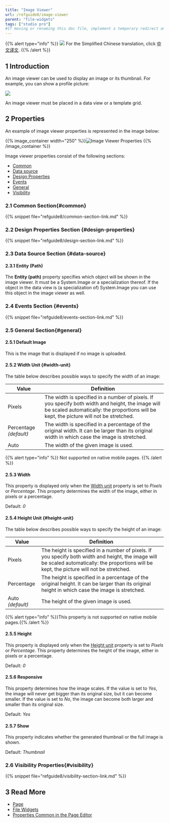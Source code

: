 ```yaml
---
title: "Image Viewer"
url: /refguide8/image-viewer
parent: "file-widgets"
tags: ["studio pro"]
#If moving or renaming this doc file, implement a temporary redirect and let the respective team know they should update the URL in the product. See Mapping to Products for more details.
---
```


{{% alert type="info" %}}
<img src="attachments/chinese-translation/china.png" style="display: inline-block; margin: 0" /> For the Simplified Chinese translation, click [中文译文](https://cdn.mendix.tencent-cloud.com/documentation/refguide8/image-viewer.pdf).
{{% /alert %}}

## 1 Introduction

An image viewer can be used to display an image or its thumbnail. For example, you can show a profile picture:

![](/attachments/refguide8/modeling/pages/file-widgets/image-viewer/image-viewer.png)

An image viewer must be placed in a data view or a template grid.

## 2 Properties

An example of image viewer properties is represented in the image below:

{{% image_container width="250" %}}![Image Viewer Properties](/attachments/refguide8/modeling/pages/file-widgets/image-viewer/image-viewer-properties.png)
{{% /image_container %}}

Image viewer properties consist of the following sections:

* [Common](#common) 
* [Data source](#data-source)
* [Design Properties](#design-properties)
* [Events](#events)
* [General](#general)
* [Visibility](#visibility)

### 2.1 Common Section{#common}

{{% snippet file="refguide8/common-section-link.md" %}}

### 2.2 Design Properties Section {#design-properties}

{{% snippet file="refguide8/design-section-link.md" %}} 

### 2.3 Data Source Section {#data-source}

#### 2.3.1 Entity (Path)

The **Entity (path)** property specifies which object will be shown in the image viewer. It must be a System.Image or a specialization thereof. If the object in the data view is (a specialization of) System.Image you can use this object in the image viewer as well.

### 2.4  Events Section {#events}

{{% snippet file="refguide8/events-section-link.md" %}}

### 2.5 General Section{#general}

#### 2.5.1 Default Image

This is the image that is displayed if no image is uploaded.

#### 2.5.2 Width Unit {#width-unit}

The table below describes possible ways to specify the width of an image: 

| Value | Definition |
| --- | --- |
| Pixels | The width is specified in a number of pixels. If you specify both width and height, the image will be scaled automatically: the proportions will be kept, the picture will not be stretched. |
| Percentage  *(default)* | The width is specified in a percentage of the original width. It can be larger than its original width in which case the image is stretched. |
| Auto | The width of the given image is used. |

{{% alert type="info" %}}
Not supported on native mobile pages.
{{% /alert %}}

#### 2.5.3 Width 

This property is displayed only when the [Width unit](#width-unit) property is set to *Pixels* or *Percentage*. This property determines the width of the image, either in pixels or a percentage.

Default: *0*

#### 2.5.4 Height Unit {#height-unit}

The table below describes possible ways to specify the height of an image: 

| Value      | Definition                                                   |
| ---------- | ------------------------------------------------------------ |
| Pixels     | The height is specified in a number of pixels. If you specify both width and height, the image will be scaled automatically: the proportions will be kept, the picture will not be stretched. |
| Percentage | The height is specified in a percentage of the original height. It can be larger than its original height in which case the image is stretched. |
| Auto  *(default)*       | The height of the given image is used.                       |

{{% alert type="info" %}}This property is not supported on native mobile pages.{{% /alert %}}

#### 2.5.5 Height

This property is displayed only when the [Height unit](#height-unit) property is set to *Pixels* or *Percentage*. This property determines the height of the image, either in pixels or a percentage.

Default: *0*

#### 2.5.6 Responsive

This property determines how the image scales. If the value is set to *Yes*, the image will never get bigger than its original size, but it can become smaller. If the value is set to *No*, the image can become both larger and smaller than its original size.

Default: *Yes*

#### 2.5.7 Show

This property indicates whether the generated thumbnail or the full image is shown.

Default: *Thumbnail*

### 2.6 Visibility Properties{#visibility}

{{% snippet file="refguide8/visibility-section-link.md" %}}

## 3 Read More

* [Page](page)
* [File Widgets](file-widgets)
* [Properties Common in the Page Editor](common-widget-properties)
